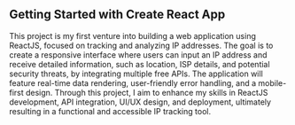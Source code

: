 ## Getting Started with Create React App

This project is my first venture into building a web application using ReactJS, focused on tracking and analyzing IP addresses. The goal is to create a responsive interface where users can input an IP address and receive detailed information, such as location, ISP details, and potential security threats, by integrating multiple free APIs. The application will feature real-time data rendering, user-friendly error handling, and a mobile-first design. Through this project, I aim to enhance my skills in ReactJS development, API integration, UI/UX design, and deployment, ultimately resulting in a functional and accessible IP tracking tool.
